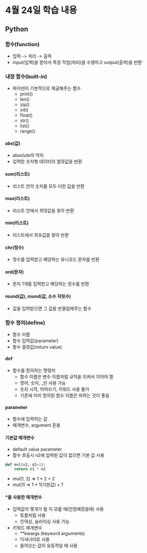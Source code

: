 # 4월 24일 학습 내용
## Python
### 함수(function)
- 입력 -> 처리 -> 출력
- input(입력)을 받아서 특정 작업(처리)을 수행하고 output(출력)을 반환

### 내장 함수(built-in)
- 파이썬이 기본적으로 제공해주는 함수
    - print()
    - len()
    - zip()
    - int()
    - float()
    - str()
    - list()
    - range()

#### abs(값)
- absolute의 약자
- 입력한 숫자형 데이터의 절댓값을 반환
#### sum(리스트)
- 리스트 안의 숫자를 모두 더한 값을 반환
#### max(리스트)
- 리스트 안에서 최댓값을 찾아 반환
#### min(리스트)
- 리스트에서 최솟값을 찾아 반환
#### chr(정수)
- 정수를 입력받고 해당하는 유니코드 문자를 반환
#### ord(문자)
- 문자 1개를 입력받고 해당하는 정수를 반환
#### round(값), round(값, 소수 자릿수)
- 값을 입력받으면 그 값을 반올림해주는 함수

### 함수 정의(define)
- 함수 이름
- 함수 입력값(parameter)
- 함수 결괏값(return value)

#### def
- 함수를 정의하는 명령어
    - 함수 이름은 변수 이름처럼 규칙을 지켜서 지어야 함
    - 영어, 숫자, _만 사용 가능
    - 숫자 시작, 띄어쓰기, 키워드 사용 불가
    - 기존에 이미 정의된 함수 이름은 피하는 것이 좋음

#### parameter
- 함수에 입력하는 값
- 매개변수, argument 혼용
  
#### 기본값 매개변수
- default value parameter
- 함수 호출시 n2에 입력된 값이 없으면 기본 값 사용
```python
def mul(n1, n2=1):
    return n1 * n2
```
- mul(1, 2) => 1 * 2 = 2
- mul(1) => 1 * 1(기본값) + 1

#### *을 사용한 매개변수
- 입력값이 몇개가 될 지 모를 때(안정해졌을때) 사용
     - 튜플처럼 사용
     - 인덱싱, 슬라이싱 사용 가능
- 키워드 매개변수
     - **kwargs (keyword arguments)
     - 딕셔너리로 사용
     - 들어오는 값이 유동적일 때 사용
  